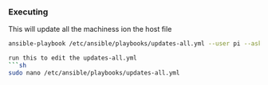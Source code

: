 
### Executing

This will update all the machiness ion the host file
```sh
ansible-playbook /etc/ansible/playbooks/updates-all.yml --user pi --ask-pass --ask-become-pass -i  /etc/ansible/inventory/hosts

run this to edit the updates-all.yml
```sh
sudo nano /etc/ansible/playbooks/updates-all.yml